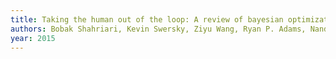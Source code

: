 ```yaml
---
title: Taking the human out of the loop: A review of bayesian optimization
authors: Bobak Shahriari, Kevin Swersky, Ziyu Wang, Ryan P. Adams, Nando Freitas
year: 2015
---
```


